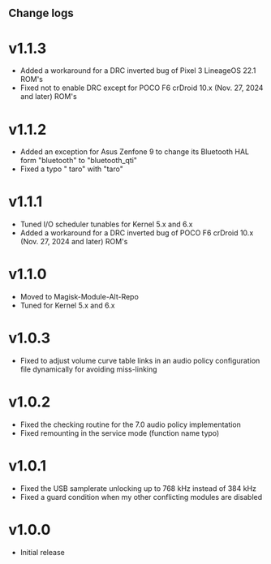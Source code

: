 ## Change logs

# v1.1.3
* Added a workaround for a DRC inverted bug of Pixel 3 LineageOS 22.1 ROM's
* Fixed not to enable DRC except for POCO F6 crDroid 10.x (Nov. 27, 2024 and later) ROM's

# v1.1.2
* Added an exception for Asus Zenfone 9 to change its Bluetooth HAL form "bluetooth"  to "bluetooth_qti"
* Fixed a typo " taro" with "taro"

# v1.1.1
* Tuned I/O scheduler tunables for Kernel 5.x and 6.x
* Added a workaround for a DRC inverted bug of POCO F6 crDroid 10.x (Nov. 27, 2024 and later) ROM's

# v1.1.0
* Moved to Magisk-Module-Alt-Repo
* Tuned for Kernel 5.x and 6.x

# v1.0.3
* Fixed to adjust volume curve table links in an audio policy configuration file dynamically for avoiding miss-linking

# v1.0.2
* Fixed the checking routine for the 7.0 audio policy implementation
* Fixed remounting in the service mode (function name typo)

# v1.0.1
* Fixed the USB samplerate unlocking up to 768 kHz instead of 384 kHz
* Fixed a guard condition when my other conflicting modules are disabled

# v1.0.0
* Initial release

##
